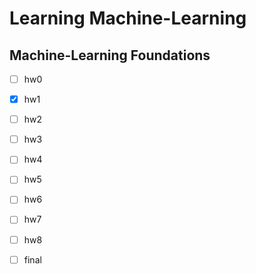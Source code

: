 ﻿# Learning Machine-Learning

## Machine-Learning Foundations
- [ ] hw0
- [x] hw1
- [ ] hw2
- [ ] hw3
- [ ] hw4
- [ ] hw5
- [ ] hw6
- [ ] hw7
- [ ] hw8
- [ ] final









